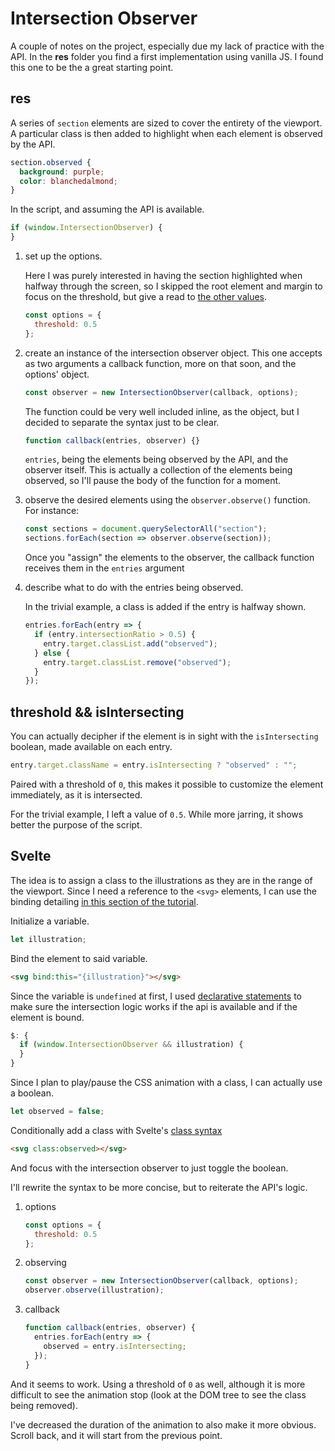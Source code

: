 # Intersection Observer

A couple of notes on the project, especially due my lack of practice with the API. In the **res** folder you find a first implementation using vanilla JS. I found this one to be the a great starting point.

## res

A series of `section` elements are sized to cover the entirety of the viewport. A particular class is then added to highlight when each element is observed by the API.

```css
section.observed {
  background: purple;
  color: blanchedalmond;
}
```

In the script, and assuming the API is available.

```js
if (window.IntersectionObserver) {
}
```

1. set up the options.

   Here I was purely interested in having the section highlighted when halfway through the screen, so I skipped the root element and margin to focus on the threshold, but give a read to [the other values](https://developer.mozilla.org/en-US/docs/Web/API/Intersection_Observer_API).

   ```js
   const options = {
     threshold: 0.5
   };
   ```

1. create an instance of the intersection observer object. This one accepts as two arguments a callback function, more on that soon, and the options' object.

   ```js
   const observer = new IntersectionObserver(callback, options);
   ```

   The function could be very well included inline, as the object, but I decided to separate the syntax just to be clear.

   ```js
   function callback(entries, observer) {}
   ```

   `entries`, being the elements being observed by the API, and the observer itself. This is actually a collection of the elements being observed, so I'll pause the body of the function for a moment.

1. observe the desired elements using the `observer.observe()` function. For instance:

   ```js
   const sections = document.querySelectorAll("section");
   sections.forEach(section => observer.observe(section));
   ```

   Once you "assign" the elements to the observer, the callback function receives them in the `entries` argument

1. describe what to do with the entries being observed.

   In the trivial example, a class is added if the entry is halfway shown.

   ```js
   entries.forEach(entry => {
     if (entry.intersectionRatio > 0.5) {
       entry.target.classList.add("observed");
     } else {
       entry.target.classList.remove("observed");
     }
   });
   ```

## threshold && isIntersecting

You can actually decipher if the element is in sight with the `isIntersecting` boolean, made available on each entry.

```js
entry.target.className = entry.isIntersecting ? "observed" : "";
```

Paired with a threshold of `0`, this makes it possible to customize the element immediately, as it is intersected.

For the trivial example, I left a value of `0.5`. While more jarring, it shows better the purpose of the script.

## Svelte

The idea is to assign a class to the illustrations as they are in the range of the viewport. Since I need a reference to the `<svg>` elements, I can use the binding detailing [in this section of the tutorial](https://svelte.dev/tutorial/bind-this).

Initialize a variable.

```js
let illustration;
```

Bind the element to said variable.

```html
<svg bind:this="{illustration}"></svg>
```

Since the variable is `undefined` at first, I used [declarative statements](https://svelte.dev/tutorial/reactive-statements) to make sure the intersection logic works if the api is available and if the element is bound.

```js
$: {
  if (window.IntersectionObserver && illustration) {
  }
}
```

Since I plan to play/pause the CSS animation with a class, I can actually use a boolean.

```js
let observed = false;
```

Conditionally add a class with Svelte's [class syntax](https://svelte.dev/tutorial/class-shorthand)

```html
<svg class:observed></svg>
```

And focus with the intersection observer to just toggle the boolean.

I'll rewrite the syntax to be more concise, but to reiterate the API's logic.

1. options

   ```js
   const options = {
     threshold: 0.5
   };
   ```

1. observing

   ```js
   const observer = new IntersectionObserver(callback, options);
   observer.observe(illustration);
   ```

1. callback

   ```js
   function callback(entries, observer) {
     entries.forEach(entry => {
       observed = entry.isIntersecting;
     });
   }
   ```

And it seems to work. Using a threshold of `0` as well, although it is more difficult to see the animation stop (look at the DOM tree to see the class being removed).

I've decreased the duration of the animation to also make it more obvious. Scroll back, and it will start from the previous point.
